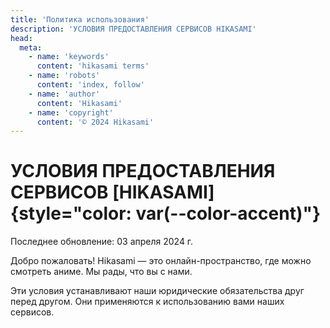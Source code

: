 ```yaml
---
title: 'Политика использования'
description: 'УСЛОВИЯ ПРЕДОСТАВЛЕНИЯ СЕРВИСОВ HIKASAMI'
head:
  meta:
    - name: 'keywords'
      content: 'hikasami terms'
    - name: 'robots'
      content: 'index, follow'
    - name: 'author'
      content: 'Hikasami'
    - name: 'copyright'
      content: '© 2024 Hikasami'
---
```


# УСЛОВИЯ ПРЕДОСТАВЛЕНИЯ СЕРВИСОВ [HIKASAMI]{style="color: var(--color-accent)"}

Последнее обновление: 03 апреля 2024 г.
<!--more-->
Добро пожаловать! Hikasami — это онлайн-пространство, где можно смотреть аниме. Мы рады, что вы с нами.
<!--more-->
Эти условия устанавливают наши юридические обязательства друг перед другом. Они применяются к использованию вами наших сервисов.
